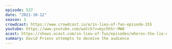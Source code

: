 ```yaml
---
episode: 527
date: "2021-10-12"
season: 3
crowdcast: https://www.crowdcast.io/e/in-lieu-of-fun-episode-155
youtube: https://www.youtube.com/watch?v=mychhSr-MW8
acast: https://shows.acast.com/in-lieu-of-fun/episodes/wheres-the-lie-david-priess
summary: David Priess attempts to deceive the audience
---
```


